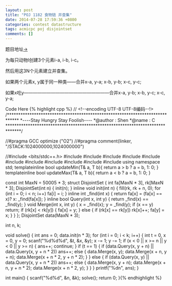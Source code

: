 ```yaml
---
layout: post
title: "POJ 1182 食物链 并查集"
date: 2014-07-28 17:59:36 +0800
categories: contest datastructure
tags: acmicpc poj disjointset
comments: []
---
```

题目地址<a title="POJ 1182" href="http://poj.org/problem?id=1182" target="_blank">-></a>

为每只动物I创建3个元素i-a, i-b, i-c。

然后用这3N个元素建立并查集。

如果两个元素x, y属于同一种类——合并x-a, y-a; x-b, y-b; x-c, y-c;

如果x吃y———————————————————合并x-a, y-b; x-b, y-c; x-c, y-a;

Code Here
{% highlight cpp %}
// <!--encoding UTF-8 UTF-8编码--!>
/*****************************************************************************
*----Stay Hungry Stay Foolish----
*@author    :   Shen
*@name      :   C
******************************************************************************/

//#pragma GCC optimize ("O2")
//#pragma comment(linker, "/STACK:1024000000,1024000000")

//#include <bits/stdc++.h>
#include <map>
#include <list>
#include <queue>
#include <stack>
#include <vector>
#include <string>
#include <cstdio>
#include <cstring>
#include <cstdlib>
#include <iostream>
#include <algorithm>
using namespace std;
template<class T>inline bool updateMin(T& a, T b){ return a > b ? a = b, 1: 0; }
template<class T>inline bool updateMax(T& a, T b){ return a < b ? a = b, 1: 0; }

const int MaxN = 50005 * 3;
struct DisjointSet
{
    int fa[MaxN * 3], rk[MaxN * 3];
    DisjointSet(int n) { init(n); }
    inline void init(int n)
    {
        fill(rk, rk + n, 0);
        for (int i = 0; i < n; i++) fa[i] = i;
    }
    inline int _find(int x) { return fa[x] = (fa[x] == x)? x: _find(fa[x]); }
    inline bool Query(int x, int y) { return _find(x) == _find(y); }
    void Merge(int x, int y)
    {
        x = _find(x); y = _find(y);
        if (x == y) return;
        if (rk[x] < rk[y])
        {
            fa[x] = y;
        }
        else
        {
            if (rk[x] == rk[y]) rk[x]++;
            fa[y] = x;
        }
    }
};
DisjointSet data(MaxN * 3);

int n, k;

void solve()
{
    int ans = 0;
    data.init(n * 3);
    for (int i = 0; i < k; i++)
    {
        int t = 0, x = 0, y = 0;
        scanf("%d%d%d", &t, &x, &y);
        x -= 1; y -= 1;
        if (x < 0 || x >= n || y < 0 || y >= n) { ans++; continue; }
        if (t == 1)
        {
            if (data.Query(x, y + n) || data.Query(x, y + n * 2)) ans++;
            else
            {
                data.Merge(x, y);
                data.Merge(x + n, y + n);
                data.Merge(x + n * 2, y + n * 2);
            }
        }
        else
        {
            if (data.Query(x, y) || data.Query(x, y + n * 2)) ans++;
            else
            {
                data.Merge(x, y + n);
                data.Merge(x + n, y + n * 2);
                data.Merge(x + n * 2, y);
            }
        }
    }
    printf("%dn", ans);
}

int main()
{
    scanf("%d%d", &n, &k); solve();
    return 0;
}{% endhighlight %}
